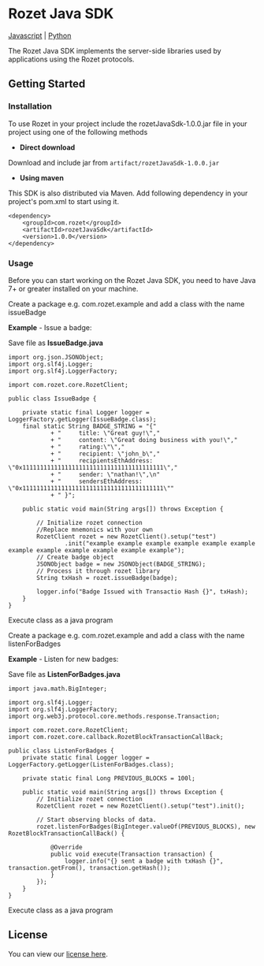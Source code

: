 # Rozet Java SDK

[Javascript](https://github.com/RozetProtocol/rozetJavascriptSdk) | [Python](https://github.com/RozetProtocol/rozetPythonSdk)

The Rozet Java SDK implements the server-side libraries used by
applications using the Rozet protocols. 

## Getting Started

### Installation

To use Rozet in your project include the rozetJavaSdk-1.0.0.jar file in your project using one of the following methods

* **Direct download**

Download and include jar from  ```artifact/rozetJavaSdk-1.0.0.jar```

* **Using maven**

This SDK is also distributed via Maven. Add following dependency in your project's pom.xml to start using it. 
 
```
<dependency>
	<groupId>com.rozet</groupId>
	<artifactId>rozetJavaSdk</artifactId>
	<version>1.0.0</version>
</dependency>
```

### Usage

Before you can start working on the Rozet Java SDK, you need to have Java 7+ 
or greater installed on your machine. 

Create a package e.g. com.rozet.example and add a class with the name issueBadge

**Example** - Issue a badge:

Save file as **IssueBadge.java**

```
import org.json.JSONObject;
import org.slf4j.Logger;
import org.slf4j.LoggerFactory;

import com.rozet.core.RozetClient;

public class IssueBadge {

	private static final Logger logger = LoggerFactory.getLogger(IssueBadge.class);
	final static String BADGE_STRING = "{"
			+ "		title: \"Great guy!\","
			+ "		content: \"Great doing business with you!\"," 
			+ "		rating:\"\","
			+ "		recipient: \"john_b\","
			+ "		recipientsEthAddress: \"0x1111111111111111111111111111111111111111\","
			+ "		sender: \"nathan!\",\n" 
			+ "		sendersEthAddress: \"0x1111111111111111111111111111111111111111\""
			+ "	}";

	public static void main(String args[]) throws Exception {

		// Initialize rozet connection
		//Replace mnemonics with your own
		RozetClient rozet = new RozetClient().setup("test")
				.init("example example example example example example example example example example example example");
		// Create badge object
		JSONObject badge = new JSONObject(BADGE_STRING);
		// Process it through rozet library
		String txHash = rozet.issueBadge(badge);

		logger.info("Badge Issued with Transactio Hash {}", txHash);
	}
}
```
Execute class as a java program

Create a package e.g. com.rozet.example and add a class with the name listenForBadges

**Example** - Listen for new badges:

Save file as **ListenForBadges.java**

```
import java.math.BigInteger;

import org.slf4j.Logger;
import org.slf4j.LoggerFactory;
import org.web3j.protocol.core.methods.response.Transaction;

import com.rozet.core.RozetClient;
import com.rozet.core.callback.RozetBlockTransactionCallBack;

public class ListenForBadges {
	private static final Logger logger = LoggerFactory.getLogger(ListenForBadges.class);
	
	private static final Long PREVIOUS_BLOCKS = 100l;

	public static void main(String args[]) throws Exception {
		// Initialize rozet connection
		RozetClient rozet = new RozetClient().setup("test").init();

		// Start observing blocks of data.
		rozet.listenForBadges(BigInteger.valueOf(PREVIOUS_BLOCKS), new RozetBlockTransactionCallBack() {

			@Override
			public void execute(Transaction transaction) {
				logger.info("{} sent a badge with txHash {}", transaction.getFrom(), transaction.getHash());
			}
		});
	}
}

```

Execute class as a java program

## License 
You can view our [license here](https://github.com/RozetProtocol/rozetJavaSdk/blob/master/LICENSE).
